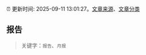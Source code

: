 :alarm_clock: 更新时间: 2025-09-11 13:01:27。[文章来源](/README.md)、[文章分类](/TAGS.md)

## 报告


> 关键字：`报告`、`月报`



